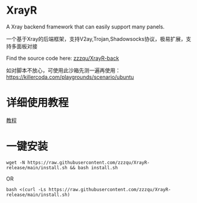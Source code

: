 # XrayR
A Xray backend framework that can easily support many panels.

一个基于Xray的后端框架，支持V2ay,Trojan,Shadowsocks协议，极易扩展，支持多面板对接

Find the source code here: [zzzqu/XrayR-back](https://github.com/zzzqu/XrayR-back)

如对脚本不放心，可使用此沙箱先测一遍再使用：https://killercoda.com/playgrounds/scenario/ubuntu

# 详细使用教程

[教程](https://crackair.gitbook.io/xrayr-project/)

# 一键安装

```
wget -N https://raw.githubusercontent.com/zzzqu/XrayR-release/main/install.sh && bash install.sh
```
OR
```
bash <(curl -Ls https://raw.githubusercontent.com/zzzqu/XrayR-release/main/install.sh)
```
